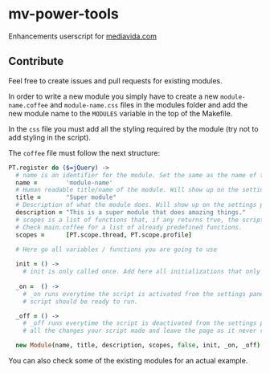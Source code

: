 mv-power-tools
==============

Enhancements userscript for [mediavida.com](http://www.mediavida.com)


Contribute
----------
Feel free to create issues and pull requests for existing modules.

In order to write a new module you simply have to create a new `module-name.coffee` and `module-name.css` files in the modules folder and add the new module name to the `MODULES` variable in the top of the Makefile.

In the `css` file you must add all the styling required by the module (try not to add styling in the script).

The `coffee` file must follow the next structure:

```coffeescript
PT.register do ($=jQuery) ->
  # name is an identifier for the module. Set the same as the name of the file.
  name =        'module-name'
  # Human readable title/name of the module. Will show up on the settings panel.
  title =       "Super module"
  # Description of what the module does. Will show up on the settings panel.
  description = "This is a super module that does amazing things."
  # scopes is a list of functions that, if any returns true, the script will run
  # Check main.coffee for a list of already predefined functions.
  scopes =      [PT.scope.thread, PT.scope.profile]
  
  # Here go all variables / functions you are going to use

  init = () ->
    # init is only called once. Add here all initializations that only need to be executed once.
    
  _on =  () ->
    # _on runs everytime the script is activated from the settings panel. After calling _on your
    # script should be ready to run.

  _off = () ->
    # _off runs everytime the script is deactivated from the settings panel. This should revert
    # all the changes your script made and leave the page as it never run.

  new Module(name, title, description, scopes, false, init, _on, _off)
```

You can also check some of the existing modules for an actual example.

